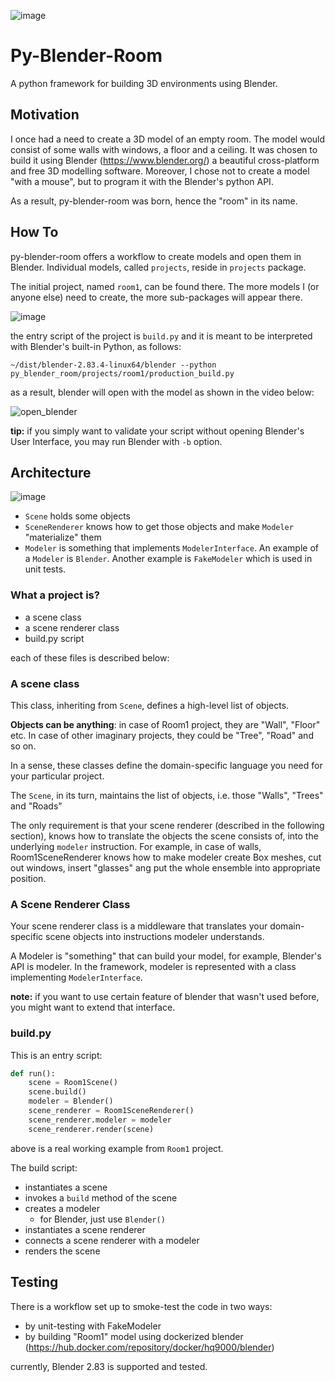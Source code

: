 ![image](https://user-images.githubusercontent.com/21345604/91678118-53d99900-eb4d-11ea-9d56-ac8242380b89.png)

# Py-Blender-Room
A python framework for building 3D environments using Blender.

## Motivation
I once had a need to create a 3D model of an empty room. The model would consist of some walls with windows, a floor and a ceiling.
It was chosen to build it using Blender (https://www.blender.org/) a beautiful cross-platform and free 3D modelling software.
Moreover, I chose not to create a model "with a mouse", but to program it with the Blender's python API.

As a result, py-blender-room was born, hence the "room" in its name.

## How To

py-blender-room offers a workflow to create models and open them in Blender.
Individual models, called `projects`, reside in `projects` package. 

The initial project, named `room1`, can be found there. The more models I (or anyone else) need to create, the more sub-packages will appear there.

![image](https://user-images.githubusercontent.com/21345604/91678617-b1221a00-eb4e-11ea-8974-eb3c6db54ed0.png)

the entry script of the project is `build.py` and it is meant to be interpreted with Blender's built-in Python, as follows:

`~/dist/blender-2.83.4-linux64/blender --python py_blender_room/projects/room1/production_build.py`

as a result, blender will open with the model as shown in the video below:

![open_blender](https://user-images.githubusercontent.com/21345604/91690972-83999880-eb6f-11ea-8068-895f2c8d218e.gif)

**tip:** if you simply want to validate your script without opening Blender's User Interface, you may run Blender with `-b` option.

## Architecture

![image](https://user-images.githubusercontent.com/21345604/91696816-d461bf00-eb78-11ea-97cf-ea7e76d24990.png)

- `Scene` holds some objects
- `SceneRenderer` knows how to get those objects and make `Modeler` "materialize" them
- `Modeler` is something that implements `ModelerInterface`. An  example of a `Modeler` is `Blender`. Another example is `FakeModeler` which is used in unit tests.

### What a project is?

- a scene class
- a scene renderer class
- build.py script 

each of these files is described below:

### A scene class
This class, inheriting from `Scene`, defines a high-level list of objects.

**Objects can be anything**: in case of Room1 project, they are "Wall", "Floor" etc. In case of other imaginary projects,
they could be "Tree", "Road" and so on. 

In a sense, these classes define the domain-specific language you need for your particular project.

The `Scene`, in its turn, maintains the list of objects, i.e. those "Walls", "Trees" and "Roads"

The only requirement is that your scene renderer (described in the following section), knows how to translate the objects 
 the scene consists of, into the underlying `modeler` instruction. 
For example, in case of walls, Room1SceneRenderer knows how to make modeler create Box meshes,
cut out windows, insert "glasses" ang put the whole ensemble into appropriate position.

### A Scene Renderer Class

Your scene renderer class is a middleware that translates your domain-specific scene objects into instructions modeler understands.

A Modeler is "something" that can build your model, for example, Blender's API is modeler. In the framework, modeler is 
represented with a class implementing `ModelerInterface`.

**note:** if you want to use certain feature of blender that wasn't used before, you might want to extend that interface. 


### build.py

This is an entry script:

```python
def run():
    scene = Room1Scene()
    scene.build()
    modeler = Blender()
    scene_renderer = Room1SceneRenderer()
    scene_renderer.modeler = modeler
    scene_renderer.render(scene)
```
above is a real working example from `Room1` project.

The build script:
- instantiates a scene
- invokes a `build` method of the scene
- creates a modeler
  - for Blender, just use `Blender()`
- instantiates a scene renderer
- connects a scene renderer with a modeler
- renders the scene

## Testing

There is a workflow set up to smoke-test the code in two ways:
- by unit-testing with FakeModeler
- by building "Room1" model using dockerized blender (https://hub.docker.com/repository/docker/hq9000/blender)

currently, Blender 2.83 is supported and tested.